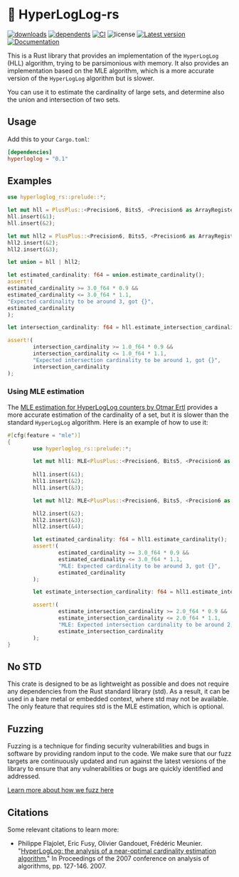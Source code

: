 # 🧮 HyperLogLog-rs
[![downloads](https://img.shields.io/crates/d/hyperloglog-rs)](https://crates.io/crates/hyperloglog-rs)
[![dependents](https://img.shields.io/librariesio/dependents/cargo/hyperloglog-rs)](https://crates.io/crates/hyperloglog-rs/reverse_dependencies)
[![CI](https://github.com/LucaCappelletti94/hyperloglog-rs/actions/workflows/rust.yml/badge.svg)](https://github.com/LucaCappelletti94/hyperloglog-rs/actions)
![license](https://img.shields.io/crates/l/hyperloglog-rs)
[![Latest version](https://img.shields.io/crates/v/hyperloglog-rs.svg)](https://crates.io/crates/hyperloglog-rs)
[![Documentation](https://docs.rs/hyperloglog-rs/badge.svg)](https://docs.rs/hyperloglog-rs)

This is a Rust library that provides an implementation of the `HyperLogLog` (HLL) algorithm, trying to be parsimonious with memory.
It also provides an implementation based on the MLE algorithm, which is a more accurate version of the `HyperLogLog` algorithm but is slower.

You can use it to estimate the cardinality of large sets, and determine also the union and intersection of two sets.

## Usage

Add this to your `Cargo.toml`:

```toml
[dependencies]
hyperloglog = "0.1"
```

## Examples

```rust
use hyperloglog_rs::prelude::*;

let mut hll = PlusPlus::<Precision6, Bits5, <Precision6 as ArrayRegister<Bits5>>::ArrayRegister, twox_hash::XxHash>::default();
hll.insert(&1);
hll.insert(&2);

let mut hll2 = PlusPlus::<Precision6, Bits5, <Precision6 as ArrayRegister<Bits5>>::ArrayRegister, twox_hash::XxHash>::default();
hll2.insert(&2);
hll2.insert(&3);

let union = hll | hll2;

let estimated_cardinality: f64 = union.estimate_cardinality();
assert!(
estimated_cardinality >= 3.0_f64 * 0.9 &&
estimated_cardinality <= 3.0_f64 * 1.1,
"Expected cardinality to be around 3, got {}",
estimated_cardinality
);

let intersection_cardinality: f64 = hll.estimate_intersection_cardinality(&hll2);

assert!(
        intersection_cardinality >= 1.0_f64 * 0.9 &&
        intersection_cardinality <= 1.0_f64 * 1.1,
        "Expected intersection cardinality to be around 1, got {}",
        intersection_cardinality
);
```

### Using MLE estimation
The [MLE estimation for HyperLogLog counters by Otmar Ertl](https://oertl.github.io/hyperloglog-sketch-estimation-paper/paper/paper.pdf) provides a more accurate estimation of the cardinality of a set, but it is slower than the standard `HyperLogLog` algorithm. Here is an example of how to use it:

```rust
#[cfg(feature = "mle")]
{
        use hyperloglog_rs::prelude::*;

        let mut hll1: MLE<PlusPlus::<Precision6, Bits5, <Precision6 as ArrayRegister<Bits5>>::ArrayRegister, twox_hash::XxHash>> = MLE::default();
        
        hll1.insert(&1);
        hll1.insert(&2);
        hll1.insert(&3);

        let mut hll2: MLE<PlusPlus::<Precision6, Bits5, <Precision6 as ArrayRegister<Bits5>>::ArrayRegister, twox_hash::XxHash>> = MLE::default();

        hll2.insert(&2);
        hll2.insert(&3);
        hll2.insert(&4);

        let estimated_cardinality: f64 = hll1.estimate_cardinality();
        assert!(
                estimated_cardinality >= 3.0_f64 * 0.9 &&
                estimated_cardinality <= 3.0_f64 * 1.1,
                "MLE: Expected cardinality to be around 3, got {}",
                estimated_cardinality
        );

        let estimate_intersection_cardinality: f64 = hll1.estimate_intersection_cardinality(&hll2);

        assert!(
                estimate_intersection_cardinality >= 2.0_f64 * 0.9 &&
                estimate_intersection_cardinality <= 2.0_f64 * 1.1,
                "MLE: Expected intersection cardinality to be around 2, got {}",
                estimate_intersection_cardinality
        );
}
```

## No STD
This crate is designed to be as lightweight as possible and does not require any dependencies from the Rust standard library (std). As a result, it can be used in a bare metal or embedded context, where std may not be available. The only feature that requires std is the MLE estimation, which is optional.

## Fuzzing
Fuzzing is a technique for finding security vulnerabilities and bugs in software by providing random input to the code. We make sure that our fuzz targets are continuously updated and run against the latest versions of the library to ensure that any vulnerabilities or bugs are quickly identified and addressed.

[Learn more about how we fuzz here](https://github.com/LucaCappelletti94/hyperloglog-rs/tree/main/fuzz)

## Citations
Some relevant citations to learn more:

* Philippe Flajolet, Eric Fusy, Olivier Gandouet, Frédéric Meunier. "[HyperLogLog: the analysis of a near-optimal cardinality estimation algorithm.](https://hal.science/file/index/docid/406166/filename/FlFuGaMe07.pdf)" In Proceedings of the 2007 conference on analysis of algorithms, pp. 127-146. 2007.
